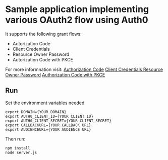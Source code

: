 # Sample application implementing various OAuth2 flow using Auth0

It supports the following grant flows:
- Autorization Code
- Client Credentials
- Resource Owner Password
- Autorization Code with PKCE

For more informnation visit:
[Authorization Code](https://auth0.com/docs/quickstart/webapp/nodejs)
[Client Credentials ](https://auth0.com/docs/api-auth/tutorials/client-credentials)
[Resource Owner Password](https://auth0.com/docs/api-auth/tutorials/password-grant)
[Authorization Code with PKCE](https://auth0.com/docs/api-auth/tutorials/authorization-code-grant-pkce)

## Run

Set the environment variables needed
```
export DOMAIN={YOUR DOMAIN}
export AUTH0_CLIENT_ID={YOUR CLIENT ID}
export AUTH0_CLIENT_SECRET={YOUR CLIENT_SECRET}
export CALLBACKURL={YOUR CALLBACK URL}
export AUDIENCEURL={YOUR AUDIENCE URL}
```

Then run:
```
npm install
node server.js
```
